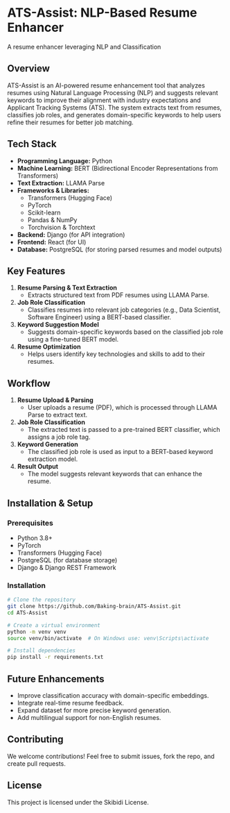 # ATS-Assist: NLP-Based Resume Enhancer
A resume enhancer leveraging NLP and Classification

## Overview
ATS-Assist is an AI-powered resume enhancement tool that analyzes resumes using Natural Language Processing (NLP) and suggests relevant keywords to improve their alignment with industry expectations and Applicant Tracking Systems (ATS). The system extracts text from resumes, classifies job roles, and generates domain-specific keywords to help users refine their resumes for better job matching.

## Tech Stack
- **Programming Language:** Python
- **Machine Learning:** BERT (Bidirectional Encoder Representations from Transformers)
- **Text Extraction:** LLAMA Parse
- **Frameworks & Libraries:**
  - Transformers (Hugging Face)
  - PyTorch
  - Scikit-learn
  - Pandas & NumPy
  - Torchvision & Torchtext
- **Backend:** Django (for API integration)
- **Frontend:** React (for UI)
- **Database:** PostgreSQL (for storing parsed resumes and model outputs)

## Key Features
1. **Resume Parsing & Text Extraction**
   - Extracts structured text from PDF resumes using LLAMA Parse.
2. **Job Role Classification**
   - Classifies resumes into relevant job categories (e.g., Data Scientist, Software Engineer) using a BERT-based classifier.
3. **Keyword Suggestion Model**
   - Suggests domain-specific keywords based on the classified job role using a fine-tuned BERT model.
4. **Resume Optimization**
   - Helps users identify key technologies and skills to add to their resumes.

## Workflow
1. **Resume Upload & Parsing**
   - User uploads a resume (PDF), which is processed through LLAMA Parse to extract text.
2. **Job Role Classification**
   - The extracted text is passed to a pre-trained BERT classifier, which assigns a job role tag.
3. **Keyword Generation**
   - The classified job role is used as input to a BERT-based keyword extraction model.
4. **Result Output**
   - The model suggests relevant keywords that can enhance the resume.

## Installation & Setup
### Prerequisites
- Python 3.8+
- PyTorch
- Transformers (Hugging Face)
- PostgreSQL (for database storage)
- Django & Django REST Framework

### Installation
```sh
# Clone the repository
git clone https://github.com/Baking-brain/ATS-Assist.git
cd ATS-Assist

# Create a virtual environment
python -m venv venv
source venv/bin/activate  # On Windows use: venv\Scripts\activate

# Install dependencies
pip install -r requirements.txt
```

## Future Enhancements
- Improve classification accuracy with domain-specific embeddings.
- Integrate real-time resume feedback.
- Expand dataset for more precise keyword generation.
- Add multilingual support for non-English resumes.

## Contributing
We welcome contributions! Feel free to submit issues, fork the repo, and create pull requests.

## License
This project is licensed under the Skibidi License.
